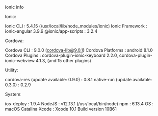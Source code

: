 ionic info

Ionic:

   Ionic CLI          : 5.4.15 (/usr/local/lib/node_modules/ionic)
   Ionic Framework    : ionic-angular 3.9.9
   @ionic/app-scripts : 3.2.4

Cordova:

   Cordova CLI       : 9.0.0 (cordova-lib@9.0.1)
   Cordova Platforms : android 8.1.0
   Cordova Plugins   : cordova-plugin-ionic-keyboard 2.2.0, cordova-plugin-ionic-webview 4.1.3, (and 15 other plugins)

Utility:

   cordova-res (update available: 0.9.0) : 0.8.1
   native-run (update available: 0.3.0)  : 0.2.9

System:

   ios-deploy : 1.9.4
   NodeJS     : v12.13.1 (/usr/local/bin/node)
   npm        : 6.13.4
   OS         : macOS Catalina
   Xcode      : Xcode 10.1 Build version 10B61
